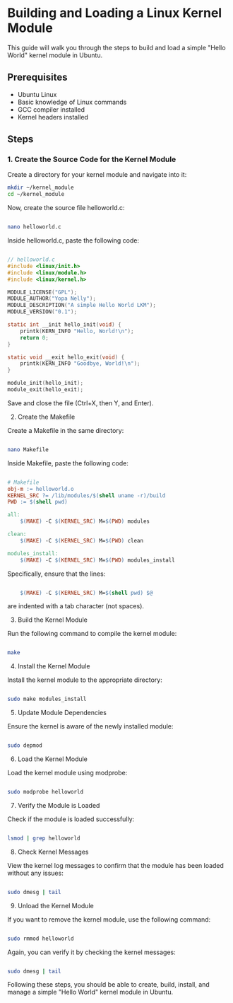 # Building and Loading a Linux Kernel Module

This guide will walk you through the steps to build and load a simple "Hello World" kernel module in Ubuntu.

## Prerequisites

- Ubuntu Linux
- Basic knowledge of Linux commands
- GCC compiler installed
- Kernel headers installed

## Steps

### 1. Create the Source Code for the Kernel Module

Create a directory for your kernel module and navigate into it:

```bash
mkdir ~/kernel_module
cd ~/kernel_module
```
Now, create the source file helloworld.c:

```bash

nano helloworld.c
```
Inside helloworld.c, paste the following code:

```c

// helloworld.c
#include <linux/init.h>
#include <linux/module.h>
#include <linux/kernel.h>

MODULE_LICENSE("GPL");
MODULE_AUTHOR("Yopa Nelly");
MODULE_DESCRIPTION("A simple Hello World LKM");
MODULE_VERSION("0.1");

static int __init hello_init(void) {
    printk(KERN_INFO "Hello, World!\n");
    return 0;
}

static void __exit hello_exit(void) {
    printk(KERN_INFO "Goodbye, World!\n");
}

module_init(hello_init);
module_exit(hello_exit);
```
Save and close the file (Ctrl+X, then Y, and Enter).

2. Create the Makefile

Create a Makefile in the same directory:

```bash

nano Makefile
```
Inside Makefile, paste the following code:

```Makefile

# Makefile
obj-m := helloworld.o
KERNEL_SRC ?= /lib/modules/$(shell uname -r)/build
PWD := $(shell pwd)

all:
    $(MAKE) -C $(KERNEL_SRC) M=$(PWD) modules

clean:
    $(MAKE) -C $(KERNEL_SRC) M=$(PWD) clean

modules_install:
    $(MAKE) -C $(KERNEL_SRC) M=$(PWD) modules_install
```
Specifically, ensure that the lines:

```makefile

    $(MAKE) -C $(KERNEL_SRC) M=$(shell pwd) $@
```
are indented with a tab character (not spaces).

3. Build the Kernel Module

Run the following command to compile the kernel module:

```bash

make
```
4. Install the Kernel Module

Install the kernel module to the appropriate directory:

```bash

sudo make modules_install
```
5. Update Module Dependencies

Ensure the kernel is aware of the newly installed module:

```bash

sudo depmod
```
6. Load the Kernel Module

Load the kernel module using modprobe:

```bash

sudo modprobe helloworld
```
7. Verify the Module is Loaded

Check if the module is loaded successfully:

```bash

lsmod | grep helloworld
```
8. Check Kernel Messages

View the kernel log messages to confirm that the module has been loaded without any issues:

```bash

sudo dmesg | tail
```
9. Unload the Kernel Module

If you want to remove the kernel module, use the following command:

```bash

sudo rmmod helloworld
```
Again, you can verify it by checking the kernel messages:

```bash

sudo dmesg | tail
```
Following these steps, you should be able to create, build, install, and manage a simple "Hello World" kernel module in Ubuntu.
